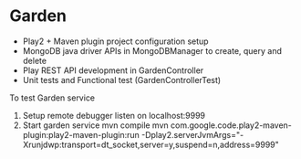 Garden
======
- Play2 + Maven plugin project configuration setup
- MongoDB java driver APIs in MongoDBManager to create, query and delete
- Play REST API development in GardenController
- Unit tests and Functional test (GardenControllerTest)

To test Garden service
1. Setup remote debugger listen on localhost:9999
2. Start garden service
mvn compile
mvn com.google.code.play2-maven-plugin:play2-maven-plugin:run -Dplay2.serverJvmArgs="-Xrunjdwp:transport=dt_socket,server=y,suspend=n,address=9999"